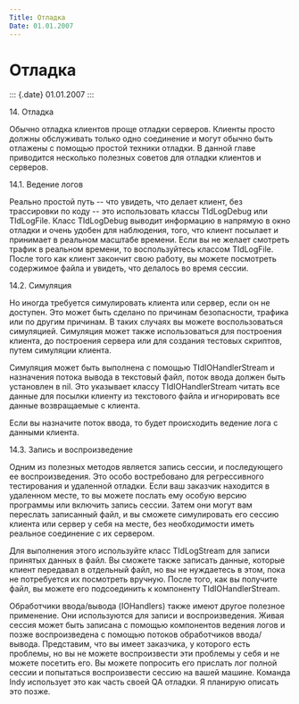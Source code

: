 ```yaml
---
Title: Отладка
Date: 01.01.2007
---
```



Отладка
=======

::: {.date}
01.01.2007
:::

14\. Отладка

Обычно отладка клиентов проще отладки серверов. Клиенты просто должны
обслуживать только одно соединение и могут обычно быть отлажены с
помощью простой техники отладки. В данной главе приводится несколько
полезных советов для отладки клиентов и серверов.

14.1. Ведение логов

Реально простой путь -- что увидеть, что делает клиент, без трассировки
по коду -- это использовать классы TIdLogDebug или TIdLogFile. Класс
TIdLogDebug выводит информацию в напрямую в окно отладки и очень удобен
для наблюдения, того, что клиент посылает и принимает в реальном
масштабе времени. Если вы не желает смотреть трафик в реальном времени,
то воспользуйтесь классом TIdLogFile. После того как клиент закончит
свою работу, вы можете посмотреть содержимое файла и увидеть, что
делалось во время сессии.

14.2. Симуляция

Но иногда требуется симулировать клиента или сервер, если он не
доступен. Это может быть сделано по причинам безопасности, трафика или
по другим причинам. В таких случаях вы можете воспользоваться
симуляцией. Симуляция может также использоваться для построения клиента,
до построения сервера или для создания тестовых скриптов, путем
симуляции клиента.

Симуляция может быть выполнена с помощью TIdIOHandlerStream и назначения
потока вывода в текстовый файл, поток ввода должен быть установлен в
nil. Это указывает классу TIdIOHandlerStream читать все данные для
посылки клиенту из текстового файла и игнорировать все данные
возвращаемые с клиента.

Если вы назначите поток ввода, то будет происходить ведение лога с
данными клиента.

14.3. Запись и воспроизведение

Одним из полезных методов является запись сессии, и последующего ее
воспроизведения. Это особо востребовано для регрессивного тестирования и
удаленной отладки. Если ваш заказчик находится в удаленном месте, то вы
можете послать ему особую версию программы или включить запись сессии.
Затем они могут вам переслать записанный файл, и вы сможете симулировать
его сессию клиента или сервер у себя на месте, без необходимости иметь
реальное соединение с их сервером.

Для выполнения этого используйте класс TIdLogStream для записи принятых
данных в файл. Вы сможете также записать данные, которые клиент
передавал в отдельный файл, но вы не нуждаетесь в этом, пока не
потребуется их посмотреть вручную. После того, как вы получите файл, вы
можете его подсоединить к компоненту TIdIOHandlerStream.

Обработчики ввода/вывода (IOHandlers) также имеют другое полезное
применение. Они используются для записи и воспроизведения. Живая сессия
может быть записана с помощью компонентов ведения логов и позже
воспроизведена с помощью потоков обработчиков ввода/вывода. Представим,
что вы имеет заказчика, у которого есть проблемы, но вы не можете
воспроизвести эти проблемы у себя и не можете посетить его. Вы можете
попросить его прислать лог полной сессии и попытаться воспроизвести
сессию на вашей машине. Команда Indy использует это как часть своей QA
отладки. Я планирую описать это позже.
